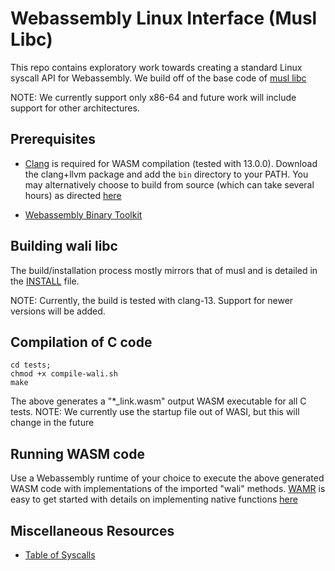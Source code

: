# Webassembly Linux Interface (Musl Libc)

This repo contains exploratory work towards creating a standard Linux syscall API for 
Webassembly. We build off of the base code of [musl libc](https://github.com/bminor/musl)

NOTE: We currently support only x86-64 and future work will include 
support for other architectures.

## Prerequisites

* [Clang](https://github.com/llvm/llvm-project/releases?page=3) is required for WASM compilation (tested with 13.0.0).
Download the clang+llvm package and add the `bin` directory to your PATH.
You may alternatively choose to build from source (which can take several hours) as directed 
[here](https://clang.llvm.org/get_started.html)

* [Webassembly Binary Toolkit](https://github.com/WebAssembly/wabt/releases)


## Building wali libc

The build/installation process mostly mirrors that of musl and is detailed in the 
[INSTALL](https://github.com/arjunr2/wali-musl/blob/master/INSTALL) file.

NOTE: Currently, the build is tested with clang-13. Support for newer versions will be added. 


## Compilation of C code
```shell
cd tests;
chmod +x compile-wali.sh
make
```

The above generates a "\*_link.wasm" output WASM executable for all C tests.
NOTE: We currently use the startup file out of WASI, but this will change in the future


## Running WASM code

Use a Webassembly runtime of your choice to execute the above generated WASM code 
with implementations of the imported "wali" methods. [WAMR](https://github.com/bytecodealliance/wasm-micro-runtime)
is easy to get started with details on implementing native functions [here](https://github.com/bytecodealliance/wasm-micro-runtime/blob/main/doc/export_native_api.md)


## Miscellaneous Resources

* [Table of Syscalls](https://docs.google.com/spreadsheets/d/1__2NqMqGLHdjFFYonkF49IkGgfv62TJCpZuXqhXwnlc/edit?usp=sharing)
